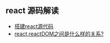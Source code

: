 ## react 源码解读
- [搭建react源代码](./proj/Chapter-0/READEME.MD)
- [react,reactDOM之间是什么样的关系?](./proj/Chapter-1/READEME.MD)
